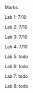 Marks:

  Lab 1: 7/10

  Lab 2: 7/10

  Lab 3: 7/10

  Lab 4: 7/10

  Lab 5: todo

  Lab 6: todo

  Lab 7: todo

  Lab 8: todo
